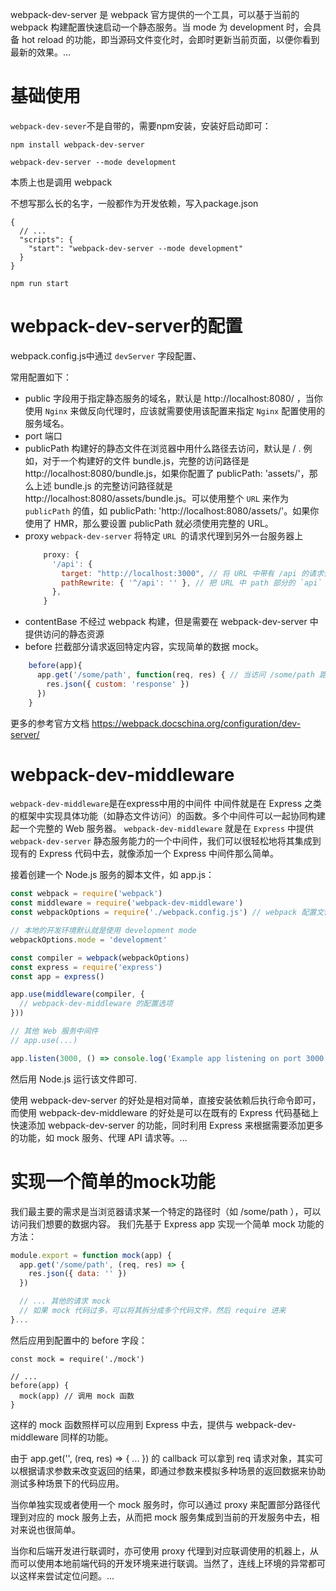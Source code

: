 webpack-dev-server 是 webpack 官方提供的一个工具，可以基于当前的 webpack 构建配置快速启动一个静态服务。当 mode 为 development 时，会具备 hot reload 的功能，即当源码文件变化时，会即时更新当前页面，以便你看到最新的效果。...

# 基础使用
`webpack-dev-sever`不是自带的，需要npm安装，安装好启动即可：

```
npm install webpack-dev-server

webpack-dev-server --mode development
```
本质上也是调用 webpack


不想写那么长的名字，一般都作为开发依赖，写入package.json
```
{
  // ...
  "scripts": {
    "start": "webpack-dev-server --mode development"
  }
}
```

```
npm run start
```

# webpack-dev-server的配置

webpack.config.js中通过 `devServer` 字段配置、

常用配置如下：
- public 字段用于指定静态服务的域名，默认是 http://localhost:8080/ ，当你使用 `Nginx` 来做反向代理时，应该就需要使用该配置来指定 `Nginx` 配置使用的服务域名。
- port 端口
- publicPath 构建好的静态文件在浏览器中用什么路径去访问，默认是 / . 例如，对于一个构建好的文件 bundle.js，完整的访问路径是 http://localhost:8080/bundle.js，如果你配置了 publicPath: 'assets/'，那么上述 bundle.js 的完整访问路径就是 http://localhost:8080/assets/bundle.js。可以使用整个 `URL` 来作为 `publicPath` 的值，如 publicPath: 'http://localhost:8080/assets/'。如果你使用了 HMR，那么要设置 publicPath 就必须使用完整的 URL。
- proxy  `webpack-dev-server` 将特定 `URL `的请求代理到另外一台服务器上 
    ```js
        proxy: {
          '/api': {
            target: "http://localhost:3000", // 将 URL 中带有 /api 的请求代理到本地的 3000 端口的服务上
            pathRewrite: { '^/api': '' }, // 把 URL 中 path 部分的 `api` 移除掉
          },
        }
    ```
- contentBase 不经过 webpack 构建，但是需要在 webpack-dev-server 中提供访问的静态资源
- before 拦截部分请求返回特定内容，实现简单的数据 mock。
```js
    before(app){
      app.get('/some/path', function(req, res) { // 当访问 /some/path 路径时，返回自定义的 json 数据
        res.json({ custom: 'response' })
      })
    }
```

更多的参考官方文档
https://webpack.docschina.org/configuration/dev-server/

# webpack-dev-middleware
`webpack-dev-middleware`是在express中用的中间件
中间件就是在 Express 之类的框架中实现具体功能（如静态文件访问）的函数。多个中间件可以一起协同构建起一个完整的 Web 服务器。
`webpack-dev-middleware` 就是在 `Express` 中提供 `webpack-dev-server` 静态服务能力的一个中间件，我们可以很轻松地将其集成到现有的 Express 代码中去，就像添加一个 Express 中间件那么简单。

接着创建一个 Node.js 服务的脚本文件，如 app.js：

```js
const webpack = require('webpack')
const middleware = require('webpack-dev-middleware')
const webpackOptions = require('./webpack.config.js') // webpack 配置文件的路径

// 本地的开发环境默认就是使用 development mode
webpackOptions.mode = 'development'

const compiler = webpack(webpackOptions)
const express = require('express')
const app = express()

app.use(middleware(compiler, {
  // webpack-dev-middleware 的配置选项
}))

// 其他 Web 服务中间件
// app.use(...)

app.listen(3000, () => console.log('Example app listening on port 3000!'))
```
然后用 Node.js 运行该文件即可.

使用 webpack-dev-server 的好处是相对简单，直接安装依赖后执行命令即可，而使用 webpack-dev-middleware 的好处是可以在既有的 Express 代码基础上快速添加 webpack-dev-server 的功能，同时利用 Express 来根据需要添加更多的功能，如 mock 服务、代理 API 请求等。...

# 实现一个简单的mock功能

我们最主要的需求是当浏览器请求某一个特定的路径时（如 /some/path ），可以访问我们想要的数据内容。
我们先基于 Express app 实现一个简单 mock 功能的方法：
```js
module.export = function mock(app) {
  app.get('/some/path', (req, res) => {
    res.json({ data: '' })
  })

  // ... 其他的请求 mock
  // 如果 mock 代码过多，可以将其拆分成多个代码文件，然后 require 进来
}...
```
然后应用到配置中的 before 字段：
```
const mock = require('./mock')

// ...
before(app) {
  mock(app) // 调用 mock 函数
}
```
这样的 mock 函数照样可以应用到 Express 中去，提供与 webpack-dev-middleware 同样的功能。

由于 app.get('', (req, res) => { ... }) 的 callback 可以拿到 req 请求对象，其实可以根据请求参数来改变返回的结果，即通过参数来模拟多种场景的返回数据来协助测试多种场景下的代码应用。

当你单独实现或者使用一个 mock 服务时，你可以通过 proxy 来配置部分路径代理到对应的 mock 服务上去，从而把 mock 服务集成到当前的开发服务中去，相对来说也很简单。

当你和后端开发进行联调时，亦可使用 proxy 代理到对应联调使用的机器上，从而可以使用本地前端代码的开发环境来进行联调。当然了，连线上环境的异常都可以这样来尝试定位问题。...

